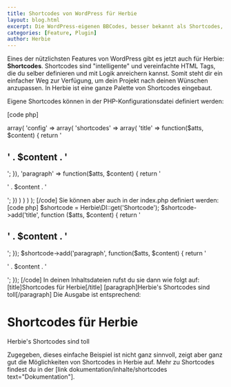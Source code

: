 ```yaml
---
title: Shortcodes von WordPress für Herbie
layout: blog.html
excerpt: Die WordPress-eigenen BBCodes, besser bekannt als Shortcodes, gibt es nun auch für Herbie. Damit erweiterst du Herbie auf einfache Art und Weise um eigene Tags und reicherst diese mit Logik an.
categories: [Feature, Plugin]
author: Herbie
---
```


Eines der nützlichsten Features von WordPress gibt es jetzt auch für Herbie: **Shortcodes**. 
Shortcodes sind "intelligente" und vereinfachte HTML Tags, die du selber definieren
und mit Logik anreichern kannst. Somit steht dir ein einfacher Weg zur Verfügung,
um dein Projekt nach deinen Wünschen anzupassen. In Herbie ist eine ganze Palette von
Shortcodes eingebaut.

Eigene Shortcodes können in der PHP-Konfigurationsdatei definiert werden:

[code php]
<?php
return array(
    'plugins' => array(
        'config' => array(
            'shortcodes' => array(
                'title' => function($atts, $content) {
                    return '<h2>' . $content . '</h2>';
                }),
                'paragraph' => function($atts, $content) {
                    return '<p>' . $content . '</p>';
                })
            )
        )
    )
);
[/code]

Sie können aber auch in der index.php definiert werden:

[code php]
$shortcode = Herbie\DI::get('Shortcode');
$shortcode->add('title', function ($atts, $content) {
    return '<h2>' . $content . '</h2>';
});
$shortcode->add('paragraph', function($atts, $content) {
    return '<p>' . $content . '</p>';
});
[/code]

In deinen Inhaltsdateien rufst du sie dann wie folgt auf:

    [title]Shortcodes für Herbie[/title]
    [paragraph]Herbie's Shortcodes sind toll[/paragraph]

Die Ausgabe ist entsprechend:

    <h1>Shortcodes für Herbie</h1>
    <p>Herbie's Shortcodes sind toll</p>

Zugegeben, dieses einfache Beispiel ist nicht ganz sinnvoll, zeigt aber ganz gut
die Möglichkeiten von Shortcodes in Herbie auf.

Mehr zu Shortcodes findest du in der [link dokumentation/inhalte/shortcodes text="Dokumentation"].
